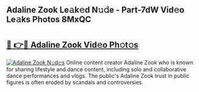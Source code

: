 ## Adaline Zook Le𝚊k𝚎d N𝚞𝚍e - Part-7dW Vid𝚎o Le𝚊ks Photos 8MxQC

# <h2><a href="http://fbf0dn.evod.top/?m=Adaline+Zook">🔗 👉🔴 Adaline Zook Vid𝚎o Ph𝚘t𝚘s</a></h2>

[![Adaline Zook N𝚞d𝚎s](https://i.imgur.com/8V9OHl7.gif)](http://fbf0dn.evod.top/?m=Adaline+Zook)
Online content creator Adaline Zook who is known for sharing lifestyle and dance content, including solo and collaborative dance performances and vlogs. The public's Adaline Zook trust in public figures is often eroded by scandals and controversies. 

